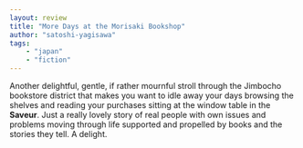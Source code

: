 ```yaml
---
layout: review
title: "More Days at the Morisaki Bookshop"
author: "satoshi-yagisawa"
tags:
    - "japan"
    - "fiction"
---
```


Another delightful, gentle, if rather mournful stroll through the Jimbocho
bookstore district that makes you want to idle away your days browsing the
shelves and reading your purchases sitting at the window table in the
**Saveur**. Just a really lovely story of real people with own issues
and problems moving through life supported and propelled by books and the
stories they tell. A delight.

